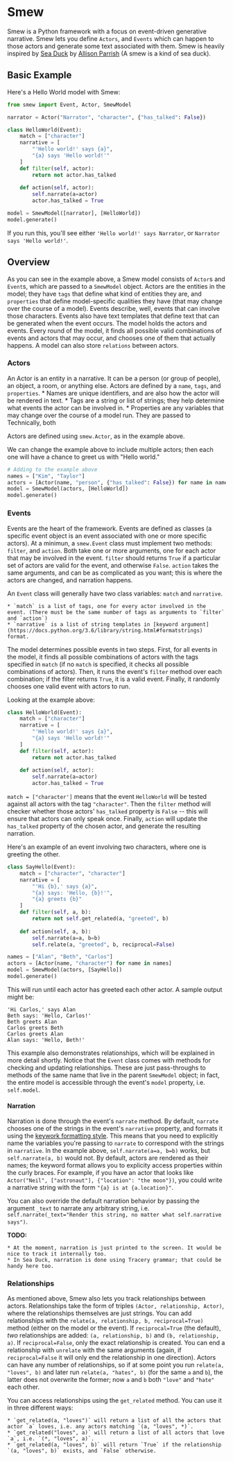 # Smew

Smew is a Python framework with a focus on event-driven generative narrative. Smew lets you define `Actors`, and `Events` which can happen to those actors and generate some text associated with them. Smew is heavily inspired by [Sea Duck]() by [Allison Parrish]() (A smew is a kind of sea duck).

## Basic Example

Here's a Hello World model with Smew:

```python
from smew import Event, Actor, SmewModel

narrator = Actor("Narrator", "character", {"has_talked": False})

class HelloWorld(Event):
    match = ["character"]
    narrative = [
        "'Hello world!' says {a}",
        "{a} says 'Hello world!'"
    ]
    def filter(self, actor):
        return not actor.has_talked
    
    def action(self, actor):
        self.narrate(a=actor)
        actor.has_talked = True

model = SmewModel([narrator], [HelloWorld])
model.generate()
```

If you run this, you'll see either `'Hello world!' says Narrator`, or `Narrator says 'Hello world!'`.  

## Overview

As you can see in the example above, a Smew model consists of `Actor`s and `Event`s, which are passed to a `SmewModel` object. Actors are the entities in the model; they have `tags` that define what kind of entities they are, and `properties` that define model-specific qualities they have (that may change over the course of a model). Events describe, well, events that can involve those characters. Events also have text templates that define text that can be generated when the event occurs. The model holds the actors and events. Every round of the model, it finds all possible valid combinations of events and actors that may occur, and chooses one of them that actually happens. A model can also store `relations` between actors.

### Actors 

An Actor is an entity in a narrative. It can be a person (or group of people), an object, a room, or anything else. Actors are defined by a `name`, `tags`, and `properties`. 
    * Names are unique identifiers, and are also how the actor will be rendered in text. 
    * Tags are a string or list of strings; they help determine what events the actor can be involved in.
    * Properties are any variables that may change over the course of a model run. They are passed to 
Technically, both 

Actors are defined using `smew.Actor`, as in the example above. 

We can change the example above to include multiple actors; then each one will have a chance to greet us with "Hello world."

```python
# Adding to the example above
names = ["Kim", "Taylor"]
actors = [Actor(name, "person", {"has_talked": False}) for name in names]
model = SmewModel(actors, [HelloWorld])
model.generate()
```

### Events

Events are the heart of the framework. Events are defined as classes (a specific event object is an event associated with one or more specific actors). At a minimun, a `smew.Event` class must implement two methods: `filter`, and `action`. Both take one or more arguments, one for each actor that may be involved in the event. `filter` should returns `True` if a particular set of actors are valid for the event, and otherwise `False`. `action` takes the same arguments, and can be as complicated as you want; this is where the actors are changed, and narration happens.

An `Event` class will generally have two class variables: `match` and `narrative`. 

    * `match` is a list of tags, one for every actor involved in the event. (There must be the same number of tags as arguments to `filter` and `action`)
    * `narrative` is a list of string templates in [keyword argument](https://docs.python.org/3.6/library/string.html#formatstrings) format.

The model determines possible events in two steps. First, for all events in the model, it finds all possible combinations of actors with the tags specified in `match` (if no `match` is specified, it checks all possible combinations of actors). Then, it runs the event's `filter` method over each combination; if the filter returns `True`, it is a valid event. Finally, it randomly chooses one valid event with actors to run. 

Looking at the example above:

```python
class HelloWorld(Event):
    match = ["character"]
    narrative = [
        "'Hello world!' says {a}",
        "{a} says 'Hello world!'"
    ]
    def filter(self, actor):
        return not actor.has_talked
    
    def action(self, actor):
        self.narrate(a=actor)
        actor.has_talked = True
```

`match = ["character']` means that the event `HelloWorld` will be tested against all actors with the tag `"character"`. Then the `filter` method will checker whether those actors' `has_talked` property is `False` -- this will ensure that actors can only speak once. Finally, `action` will update the `has_talked` property of the chosen actor, and generate the resulting narration.

Here's an example of an event involving two characters, where one is greeting the other.

```python
class SayHello(Event):
    match = ["character", "character"]
    narrative = [
        "'Hi {b},' says {a}",
        "{a} says: 'Hello, {b}!'",
        "{a} greets {b}"
    ]
    def filter(self, a, b):
        return not self.get_related(a, "greeted", b)
    
    def action(self, a, b):
        self.narrate(a=a, b=b)
        self.relate(a, "greeted", b, reciprocal=False)

names = ["Alan", "Beth", "Carlos"]
actors = [Actor(name, "character") for name in names]
model = SmewModel(actors, [SayHello])
model.generate()
```

This will run until each actor has greeted each other actor. A sample output might be:

```
'Hi Carlos,' says Alan
Beth says: 'Hello, Carlos!'
Beth greets Alan
Carlos greets Beth
Carlos greets Alan
Alan says: 'Hello, Beth!'
```

This example also demonstrates relationships, which will be explained in more detail shortly. Notice that the `Event` class comes with methods for checking and updating relationships. These are just pass-throughs to methods of the same name that live in the parent `SmewModel` object; in fact, the entire model is accessible through the event's `model` property, i.e. `self.model`.

#### Narration

Narration is done through the event's `narrate` method. By default, `narrate` chooses one of the strings in the event's `narrative` property, and formats it using the [keywork formatting style](https://docs.python.org/3.6/library/string.html#formatstrings). This means that you need to explicitly name the variables you're passing to `narrate` to correspond with the strings in `narrative`. In the example above, `self.narrate(a=a, b=b)` works, but `self.narrate(a, b)` would not. By default, actors are rendered as their names; the keyword format allows you to explicity access properties within the curly braces. For example, if you have an actor that looks like `Actor("Neil", ["astronaut"], {"location": "the moon"})`, you could write a narrative string with the form `"{a} is at {a.location}"`.

You can also override the default narration behavior by passing the argument `_text` to narrate any arbitrary string, i.e. `self.narrate(_text="Render this string, no matter what self.narrative says")`. 

**TODO:**

    * At the moment, narration is just printed to the screen. It would be nice to track it internally too.
    * In Sea Duck, narration is done using Tracery grammar; that could be handy here too.


### Relationships

As mentioned above, Smew also lets you track relationships between actors. Relationships take the form of triples `(Actor, relationship, Actor)`, where the relationships themselves are just strings. You can add relationships with the `relate(a, relationship, b, reciprocal=True)` method (either on the model or the event). If `reciprocal=True` (the default), *two* relationships are added: `(a, relationship, b)` and `(b, relationship, a)`. If `reciprocal=False`, only the exact relationship is created. You can end a relationship with `unrelate` with the same arguments (again, if `reciprocal=False` it will only end the relationship in one direction). Actors can have any number of relationships, so if at some point you run `relate(a, "loves", b)` and later run `relate(a, "hates", b)` (for the same `a` and `b`), the latter does not overwrite the former; now `a` and `b` both `"love"` and `"hate"` each other.

You can access relationships using the `get_related` method. You can use it in three different ways:

    * `get_related(a, "loves")` will return a list of all the actors that actor `a` loves, i.e. any actors matching `(a, "loves", *)`.
    * `get_related("loves", a)` will return a list of all actors that love `a`, i.e. `(*, "loves", a)`.
    * `get_related(a, "loves", b)` will return `True` if the relationship `(a, "loves", b)` exists, and `False` otherwise.





